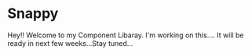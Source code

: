 #  Snappy 
Hey!! 
Welcome to my Component Libaray. 
I'm working on this.... It will be ready in next few weeks...Stay tuned...